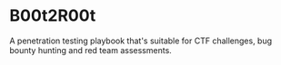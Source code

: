 # B00t2R00t
A penetration testing playbook that's suitable for CTF challenges, bug bounty hunting and red team assessments.
